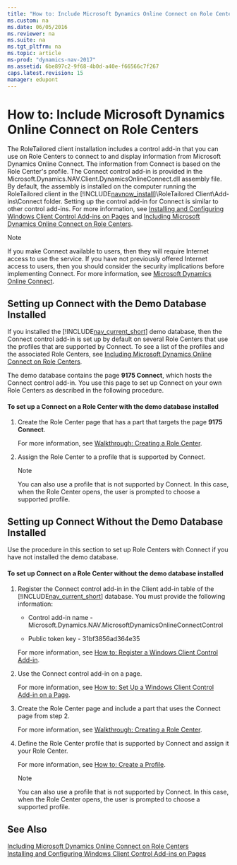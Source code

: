 ```yaml
---
title: "How to: Include Microsoft Dynamics Online Connect on Role Centers"
ms.custom: na
ms.date: 06/05/2016
ms.reviewer: na
ms.suite: na
ms.tgt_pltfrm: na
ms.topic: article
ms-prod: "dynamics-nav-2017"
ms.assetid: 6be897c2-9f68-4b0d-a40e-f66566c7f267
caps.latest.revision: 15
manager: edupont
---
```

# How to: Include Microsoft Dynamics Online Connect on Role Centers
The RoleTailored client installation includes a control add-in that you can use on Role Centers to connect to and display information from Microsoft Dynamics Online Connect. The information from Connect is based on the Role Center's profile. The Connect control add-in is provided in the Microsoft.Dynamics.NAV.Client.DynamicsOnlineConnect.dll assembly file. By default, the assembly is installed on the computer running the RoleTailored client in the [!INCLUDE[navnow_install](includes/navnow_install_md.md)]\\RoleTailored Client\\Add-ins\\Connect folder. Setting up the control add-in for Connect is similar to other control add-ins. For more information, see [Installing and Configuring Windows Client Control Add-ins on Pages](Installing-and-Configuring-Windows-Client-Control-Add-ins-on-Pages.md) and [Including Microsoft Dynamics Online Connect on Role Centers](Including-Microsoft-Dynamics-Online-Connect-on-Role-Centers.md).  
  
> [!NOTE]  
>  If you make Connect available to users, then they will require Internet access to use the service. If you have not previously offered Internet access to users, then you should consider the security implications before implementing Connect. For more information, see [Microsoft Dynamics Online Connect](Microsoft-Dynamics-Online-Connect.md).  
  
## Setting up Connect with the Demo Database Installed  
 If you installed the [!INCLUDE[nav_current_short](includes/nav_current_short_md.md)] demo database, then the Connect control add-in is set up by default on several Role Centers that use the profiles that are supported by Connect. To see a list of the profiles and the associated Role Centers, see [Including Microsoft Dynamics Online Connect on Role Centers](Including-Microsoft-Dynamics-Online-Connect-on-Role-Centers.md).  
  
 The demo database contains the page **9175 Connect**, which hosts the Connect control add-in. You use this page to set up Connect on your own Role Centers as described in the following procedure.  
  
#### To set up a Connect on a Role Center with the demo database installed  
  
1.  Create the Role Center page that has a part that targets the page **9175 Connect**.  
  
     For more information, see [Walkthrough: Creating a Role Center](Walkthrough--Creating-a-Role-Center.md).  
  
2.  Assign the Role Center to a profile that is supported by Connect.  
  
    > [!NOTE]  
    >  You can also use a profile that is not supported by Connect. In this case, when the Role Center opens, the user is prompted to choose a supported profile.  
  
## Setting up Connect Without the Demo Database Installed  
 Use the procedure in this section to set up Role Centers with Connect if you have not installed the demo database.  
  
#### To set up Connect on a Role Center without the demo database installed  
  
1.  Register the Connect control add-in in the Client add-in table of the [!INCLUDE[nav_current_short](includes/nav_current_short_md.md)] database. You must provide the following information:  
  
    -   Control add-in name - Microsoft.Dynamics.NAV.MicrosoftDynamicsOnlineConnectControl  
  
    -   Public token key - 31bf3856ad364e35  
  
     For more information, see [How to: Register a Windows Client Control Add-in](How-to--Register-a-Windows-Client-Control-Add-in.md).  
  
2.  Use the Connect control add-in on a page.  
  
     For more information, see [How to: Set Up a Windows Client Control Add-in on a Page](How-to--Set-Up-a-Windows-Client-Control-Add-in-on-a-Page.md).  
  
3.  Create the Role Center page and include a part that uses the Connect page from step 2.  
  
     For more information, see [Walkthrough: Creating a Role Center](Walkthrough--Creating-a-Role-Center.md).  
  
4.  Define the Role Center profile that is supported by Connect and assign it your Role Center.  
  
     For more information, see [How to: Create a Profile](How-to--Create-a-Profile.md).  
  
    > [!NOTE]  
    >  You can also use a profile that is not supported by Connect. In this case, when the Role Center opens, the user is prompted to choose a supported profile.  
  
## See Also  
 [Including Microsoft Dynamics Online Connect on Role Centers](Including-Microsoft-Dynamics-Online-Connect-on-Role-Centers.md)   
 [Installing and Configuring Windows Client Control Add-ins on Pages](Installing-and-Configuring-Windows-Client-Control-Add-ins-on-Pages.md)